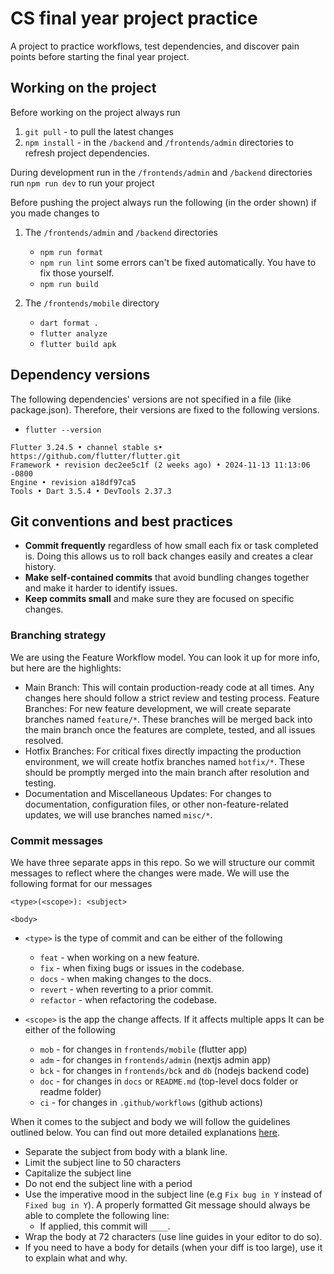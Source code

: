 # CS final year project practice

A project to practice workflows, test dependencies, and discover pain points before starting the final year project.

## Working on the project

Before working on the project always run

1. `git pull` - to pull the latest changes
2. `npm install` - in the `/backend` and `/frontends/admin` directories to refresh project dependencies.

During development run in the `/frontends/admin` and `/backend` directories run `npm run dev` to run your project

Before pushing the project always run the following (in the order shown) if you made changes to

1. The `/frontends/admin` and `/backend` directories

   - `npm run format`
   - `npm run lint` some errors can't be fixed automatically. You have to fix those yourself.
   - `npm run build`

2. The `/frontends/mobile` directory

   - `dart format .`
   - `flutter analyze`
   - `flutter build apk`

## Dependency versions

The following dependencies' versions are not specified in a file (like package.json). Therefore, their versions are fixed to the following versions.

- `flutter --version`

```text
Flutter 3.24.5 • channel stable s• https://github.com/flutter/flutter.git
Framework • revision dec2ee5c1f (2 weeks ago) • 2024-11-13 11:13:06 -0800
Engine • revision a18df97ca5
Tools • Dart 3.5.4 • DevTools 2.37.3
```

## Git conventions and best practices

- **Commit frequently** regardless of how small each fix or task completed is. Doing this allows us to roll back changes easily and creates a clear history.
- **Make self-contained commits** that avoid bundling changes together and make it harder to identify issues.
- **Keep commits small** and make sure they are focused on specific changes.

### Branching strategy

We are using the Feature Workflow model. You can look it up for more info, but here are the highlights:

- Main Branch: This will contain production-ready code at all times. Any changes here should follow a strict review and testing process.
  Feature Branches: For new feature development, we will create separate branches named `feature/*`. These branches will be merged back into the main branch once the features are complete, tested, and all issues resolved.
- Hotfix Branches: For critical fixes directly impacting the production environment, we will create hotfix branches named `hotfix/*`. These should be promptly merged into the main branch after resolution and testing.
- Documentation and Miscellaneous Updates: For changes to documentation, configuration files, or other non-feature-related updates, we will use branches named `misc/*`.

### Commit messages

We have three separate apps in this repo. So we will structure our commit messages to reflect where the changes were made. We will use the following format for our messages

```text
<type>(<scope>): <subject>

<body>
```

- `<type>` is the type of commit and can be either of the following

  - `feat` - when working on a new feature.
  - `fix` - when fixing bugs or issues in the codebase.
  - `docs` - when making changes to the docs.
  - `revert` - when reverting to a prior commit.
  - `refactor` - when refactoring the codebase.

- `<scope>` is the app the change affects. If it affects multiple apps It can be either of the following
  - `mob` - for changes in `frontends/mobile` (flutter app)
  - `adm` - for changes in `frontends/admin` (nextjs admin app)
  - `bck` - for changes in `frontends/bck` and `db` (nodejs backend code)
  - `doc` - for changes in `docs` or `README.md` (top-level docs folder or readme folder)
  - `ci` - for changes in `.github/workflows` (github actions)

When it comes to the subject and body we will follow the guidelines outlined below. You can find out more detailed explanations [here](https://cbea.ms/git-commit/).

- Separate the subject from body with a blank line.
- Limit the subject line to 50 characters
- Capitalize the subject line
- Do not end the subject line with a period
- Use the imperative mood in the subject line (e.g `Fix bug in Y` instead of `Fixed bug in Y`). A properly formatted Git message should always be able to complete the following line:
  - If applied, this commit will `____`.
- Wrap the body at 72 characters (use line guides in your editor to do so).
- If you need to have a body for details (when your diff is too large), use it to explain what and why.
